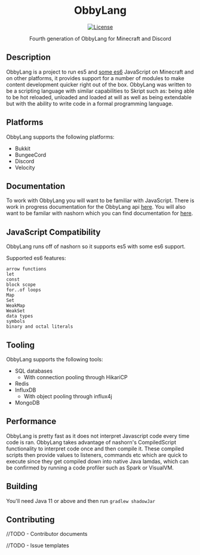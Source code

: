 <div align="center">
<h1>ObbyLang</h1>


[![License](https://img.shields.io/badge/license-GPL-blue)](https://github.com/ClubObsidian/ObbyLang/blob/master/LICENSE)

Fourth generation of ObbyLang for Minecraft and Discord
</div>

## Description

ObbyLang is a project to run es5 and [some es6](#JavaScript-Compatability) JavaScript on Minecraft and on other platforms, it provides support for a number of modules to make content development quicker right out of the box. ObbyLang was written to be a scripting language with similar capabilities to Skript such as: being able to be hot reloaded, unloaded and loaded at will as well as being extendable but with the ability to write code in a formal programming language.

## Platforms

ObbyLang supports the following platforms:
* Bukkit
* BungeeCord
* Discord
* Velocity

## Documentation

To work with ObbyLang you will want to be familiar with JavaScript. There is work in progress documentation for the ObbyLang api [here](https://clubobsidian.gitbook.io/obbylang/). You will also want to be familar with nashorn which you can find documentation for [here](https://wiki.openjdk.java.net/display/Nashorn/Nashorn+extensions).

## JavaScript Compatibility

ObbyLang runs off of nashorn so it supports es5 with some es6 support.

Supported es6 features:
```
arrow functions
let
const
block scope
for..of loops
Map
Set
WeakMap
WeakSet
data types
symbols
binary and octal literals
```

## Tooling

ObbyLang supports the following tools:
* SQL databases
  * With connection pooling through HikariCP
* Redis
* InfluxDB
  * With object pooling through influx4j
* MongoDB

## Performance

ObbyLang is pretty fast as it does not interpret Javascript code every time code is ran. ObbyLang takes advantage of nashorn's CompiledScript functionality to interpret code once and then compile it. These compiled scripts then provide values to listeners, commands etc which are quick to execute since they get compiled down into native Java lamdas, which can be confirmed by running a code profiler such as Spark or VisualVM.



## Building

You'll need Java 11 or above and then run `gradlew shadowJar`

## Contributing

//TODO - Contributor documents

//TODO - Issue templates